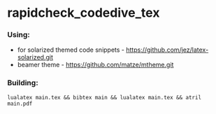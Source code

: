 # rapidcheck_codedive_tex

### Using:

* for solarized themed code snippets - https://github.com/jez/latex-solarized.git
* beamer theme  - https://github.com/matze/mtheme.git

### Building:

```
lualatex main.tex && bibtex main && lualatex main.tex && atril main.pdf
```
